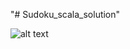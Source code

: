 "# Sudoku_scala_solution" 

![alt text](https://thumbs.gfycat.com/EntireUnawareAoudad-size_restricted.gif)
